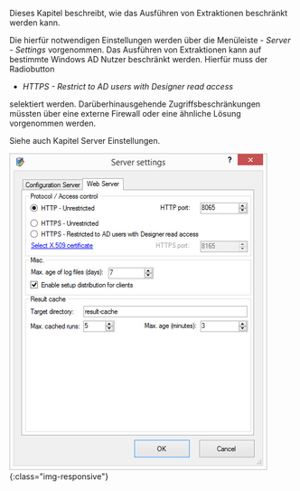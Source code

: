 Dieses Kapitel beschreibt, wie das Ausführen von Extraktionen beschränkt werden kann.

Die hierfür notwendigen Einstellungen werden über die Menüleiste - *Server - Settings* vorgenommen. Das Ausführen von Extraktionen kann auf bestimmte Windows AD Nutzer beschränkt werden. Hierfür muss der Radiobutton 
- *HTTPS - Restrict to AD users with Designer read access* 

selektiert werden. Darüberhinausgehende Zugriffsbeschränkungen müssten über eine externe Firewall oder eine ähnliche Lösung vorgenommen werden.

Siehe auch Kapitel Server Einstellungen. 

![XU3_ServerSettings_web_tab](/img/content/XU3_ServerSettings_web_tab.jpg){:class="img-responsive"}
 

